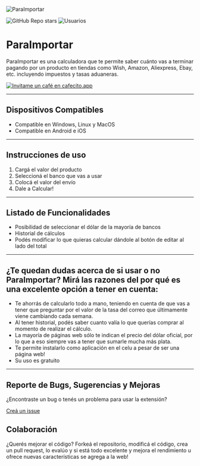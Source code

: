 ![ParaImportar](https://github.com/MixDevOnline/ParaImportar/blob/main/assets/img/banner.png)

![GitHub Repo stars](https://img.shields.io/github/stars/MixDevOnline/ParaImportar?label=Stars)
![Usuarios](https://img.shields.io/badge/Usuarios-+3000-informational)

# ParaImportar
ParaImportar es una calculadora que te permite saber cuánto vas a terminar pagando por un producto en tiendas como Wish, Amazon, Aliexpress, Ebay, etc. incluyendo impuestos y tasas aduaneras.

[![Invitame un café en cafecito.app](https://cdn.cafecito.app/imgs/buttons/button_3.svg)](https://cafecito.app/alimpuestos)

***

## Dispositivos Compatibles
- Compatible en Windows, Linux y MacOS
- Compatible en Android e iOS

***

## Instrucciones de uso
1. Cargá el valor del producto
2. Seleccioná el banco que vas a usar
3. Colocá el valor del envío
4. Dale a Calcular!


***


## Listado de Funcionalidades
- Posibilidad de seleccionar el dólar de la mayoría de bancos
- Historial de cálculos
- Podés modificar lo que quieras calcular dándole al botón de editar al lado del total

***

## ¿Te quedan dudas acerca de si usar o no ParaImportar? Mirá las razones del por qué es una excelente opción a tener en cuenta:
- Te ahorrás de calcularlo todo a mano, teniendo en cuenta de que vas a tener que preguntar por el valor de la tasa del correo que últimamente viene cambiando cada semana.
- Al tener historial, podés saber cuanto valía lo que querías comprar al momento de realizar el cálculo.
- La mayoría de páginas web sólo te indican el precio del dólar oficial, por lo que a eso siempre vas a tener que sumarle mucha más plata.
- Te permite instalarlo como aplicación en el celu a pesar de ser una página web!
- Su uso es gratuito

***

## Reporte de Bugs, Sugerencias y Mejoras
¿Encontraste un bug o tenés un problema para usar la extensión?

[Creá un issue](https://github.com/MixDevOnline/ParaImportar/issues)

## Colaboración
¿Querés mejorar el código? Forkeá el repositorio, modificá el código, crea un pull request, lo evalúo y si está todo excelente y mejora el rendimiento u ofrece nuevas características se agrega a la web!
